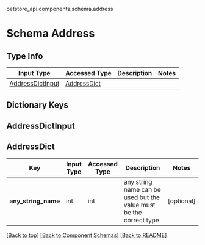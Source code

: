 petstore_api.components.schema.address
# Schema Address

## Type Info
Input Type | Accessed Type | Description | Notes
------------ | ------------- | ------------- | -------------
[AddressDictInput](#addressdictinput) | [AddressDict](#addressdict) |  |

## Dictionary Keys
## AddressDictInput
## AddressDict

Key | Input Type | Accessed Type | Description | Notes
------------ | ------------- | ------------- | ------------- | -------------
**any_string_name** | int | int | any string name can be used but the value must be the correct type | [optional]

[[Back to top]](#top) [[Back to Component Schemas]](../../../README.md#Component-Schemas) [[Back to README]](../../../README.md)
